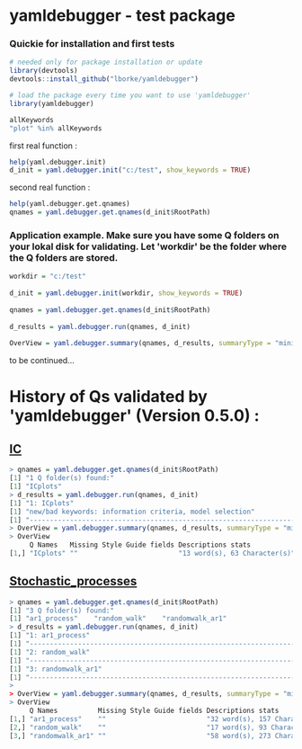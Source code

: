 # yamldebugger - test package

### Quickie for installation and first tests
```r
# needed only for package installation or update
library(devtools)
devtools::install_github("lborke/yamldebugger")

# load the package every time you want to use 'yamldebugger'
library(yamldebugger)

allKeywords
"plot" %in% allKeywords
```
	
first real function :
```r
help(yaml.debugger.init)
d_init = yaml.debugger.init("c:/test", show_keywords = TRUE)
```

second real function :
```r
help(yaml.debugger.get.qnames)
qnames = yaml.debugger.get.qnames(d_init$RootPath)
```

### Application example. Make sure you have some Q folders on your lokal disk for validating. Let 'workdir' be the folder where the Q folders are stored.

```r
workdir = "c:/test"
	
d_init = yaml.debugger.init(workdir, show_keywords = TRUE)
	
qnames = yaml.debugger.get.qnames(d_init$RootPath)
	
d_results = yaml.debugger.run(qnames, d_init)
	
OverView = yaml.debugger.summary(qnames, d_results, summaryType = "mini")
```

to be continued...


# History of Qs validated by 'yamldebugger' (Version 0.5.0) :

## [IC](https://github.com/QuantLet/IC)
```r
> qnames = yaml.debugger.get.qnames(d_init$RootPath)
[1] "1 Q folder(s) found:"
[1] "ICplots"
> d_results = yaml.debugger.run(qnames, d_init)
[1] "1: ICplots"
[1] "new/bad keywords: information criteria, model selection"
[1] "--------------------------------------------------------------------"
> OverView = yaml.debugger.summary(qnames, d_results, summaryType = "mini")
> OverView
     Q Names   Missing Style Guide fields Descriptions stats            Keywords stats            
[1,] "ICplots" ""                         "13 word(s), 63 Character(s)" "5: 3 (standard), 2 (new)"
```

## [Stochastic_processes](https://github.com/b2net/Stochastic_processes)
```r
> qnames = yaml.debugger.get.qnames(d_init$RootPath)
[1] "3 Q folder(s) found:"
[1] "ar1_process"    "random_walk"    "randomwalk_ar1"
> d_results = yaml.debugger.run(qnames, d_init)
[1] "1: ar1_process"
[1] "--------------------------------------------------------------------"
[1] "2: random_walk"
[1] "--------------------------------------------------------------------"
[1] "3: randomwalk_ar1"
[1] "--------------------------------------------------------------------"
> 
> OverView = yaml.debugger.summary(qnames, d_results, summaryType = "mini")
> OverView 
     Q Names          Missing Style Guide fields Descriptions stats             Keywords stats               
[1,] "ar1_process"    ""                         "32 word(s), 157 Character(s)" "NA: 9 (standard), NA (new)" 
[2,] "random_walk"    ""                         "17 word(s), 93 Character(s)"  "NA: 9 (standard), NA (new)" 
[3,] "randomwalk_ar1" ""                         "58 word(s), 273 Character(s)" "NA: 12 (standard), NA (new)"
```
